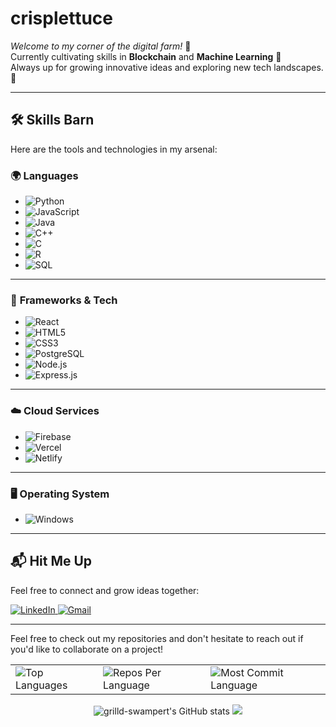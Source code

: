 

# crisplettuce

_Welcome to my corner of the digital farm!_ 🍃  
Currently cultivating skills in **Blockchain** and **Machine Learning** 🚜  
Always up for growing innovative ideas and exploring new tech landscapes. 🌱  

---

## 🛠 **Skills Barn**  
Here are the tools and technologies in my arsenal:  

### 🌍 **Languages**
- ![Python](https://img.shields.io/badge/Python-%233776AB?style=for-the-badge&logo=python&logoColor=white)
- ![JavaScript](https://img.shields.io/badge/JavaScript-%23F7DF1E?style=for-the-badge&logo=javascript&logoColor=black)
- ![Java](https://img.shields.io/badge/Java-%23ED8B00?style=for-the-badge&logo=openjdk&logoColor=white)
- ![C++](https://img.shields.io/badge/C++-%2300599C?style=for-the-badge&logo=cplusplus&logoColor=white)
- ![C](https://img.shields.io/badge/C-%2300599C?style=for-the-badge&logo=c&logoColor=white)
- ![R](https://img.shields.io/badge/R-%23276DC3?style=for-the-badge&logo=r&logoColor=white)
- ![SQL](https://img.shields.io/badge/SQL-%234479A1?style=for-the-badge&logo=mysql&logoColor=white)  

---

### 🔧 **Frameworks & Tech**
- ![React](https://img.shields.io/badge/React-%2320232A?style=for-the-badge&logo=react&logoColor=%2361DAFB)
- ![HTML5](https://img.shields.io/badge/HTML5-%23E34F26?style=for-the-badge&logo=html5&logoColor=white)
- ![CSS3](https://img.shields.io/badge/CSS3-%231572B6?style=for-the-badge&logo=css3&logoColor=white)
- ![PostgreSQL](https://img.shields.io/badge/PostgreSQL-%23316192?style=for-the-badge&logo=postgresql&logoColor=white)
- ![Node.js](https://img.shields.io/badge/Node.js-%2343853D?style=for-the-badge&logo=node.js&logoColor=white)
- ![Express.js](https://img.shields.io/badge/Express.js-%23404D59?style=for-the-badge&logo=express&logoColor=white)

---

### ☁️ **Cloud Services**
- ![Firebase](https://img.shields.io/badge/Firebase-%23FFCA28?style=for-the-badge&logo=firebase&logoColor=black)
- ![Vercel](https://img.shields.io/badge/Vercel-%23000000?style=for-the-badge&logo=vercel&logoColor=white)
- ![Netlify](https://img.shields.io/badge/Netlify-%2300C7B7?style=for-the-badge&logo=netlify&logoColor=white)

---

### 🖥 **Operating System**
- ![Windows](https://img.shields.io/badge/Windows-%230078D6?style=for-the-badge&logo=windows&logoColor=white)

---

## 📬 **Hit Me Up**
Feel free to connect and grow ideas together:  
<p align="left">
  <a href="https://www.linkedin.com/in/swapnil-ranadive-953725254/" target="_blank">
    <img src="https://img.shields.io/badge/LinkedIn-%23B6BDC4?style=for-the-badge&logo=linkedin&logoColor=white" alt="LinkedIn">
  </a>
  <a href="mailto:s.ranadive@somaiya.edu" target="_blank">
    <img src="https://img.shields.io/badge/Gmail-%23D14836?style=for-the-badge&logo=gmail&logoColor=white" alt="Gmail">
  </a>
</p>

---

Feel free to check out my repositories and don't hesitate to reach out if you'd like to collaborate on a project!

<div align="center">
  <table>
    <tr>
      <td>
        <img src="https://github-readme-stats.vercel.app/api/top-langs/?username=grilled-swampert&hide=html&hide_border=true&layout=compact&langs_count=8&theme=highcontrast" alt="Top Languages">
      </td>
      <td>
        <img src="https://github-profile-summary-cards.vercel.app/api/cards/repos-per-language?username=grilled-swampert&theme=highcontrast&hide_border=true" alt="Repos Per Language">
      </td>
      <td>
        <img src="https://github-profile-summary-cards.vercel.app/api/cards/most-commit-language?username=grilled-swampert&theme=highcontrast&hide_border=true" alt="Most Commit Language">
      </td>
    </tr>
  </table>
  <img src="https://github-readme-stats.vercel.app/api?username=grilled-swampert&hide_border=true&border_radius=15&show_icons=true&theme=highcontrast" alt="grilld-swampert's GitHub stats">
  <img src="https://github-profile-summary-cards.vercel.app/api/cards/profile-details?username=grilled-swampert&theme=highcontrast&hide_border=true">
</div>
